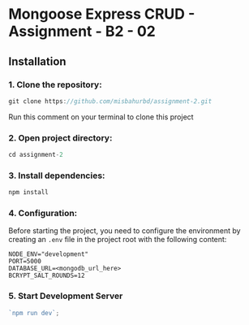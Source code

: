 # Mongoose Express CRUD - Assignment - B2 - 02

## Installation

### 1. Clone the repository:

```typescript
git clone https://github.com/misbahurbd/assignment-2.git
```

Run this comment on your terminal to clone this project

### 2. Open project directory:

```typescript
cd assignment-2
```

### 3. Install dependencies:

```typescript
npm install
```

### 4. Configuration:

Before starting the project, you need to configure the environment by creating an `.env` file in the project root with the following content:

```env
NODE_ENV="development"
PORT=5000
DATABASE_URL=<mongodb_url_here>
BCRYPT_SALT_ROUNDS=12
```

### 5. Start Development Server

```typescript
`npm run dev`;
```
